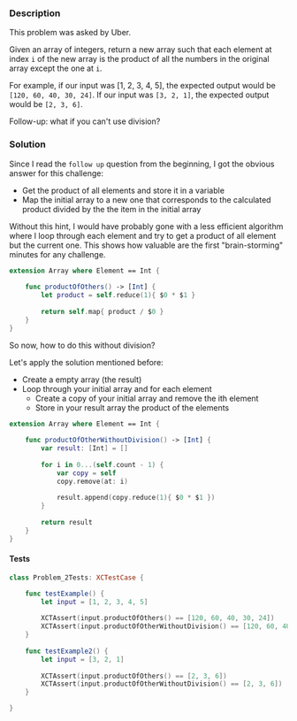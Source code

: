 ### Description

This problem was asked by Uber.

Given an array of integers, return a new array such that each element at index `i` of the new array is the product of all the numbers in the original array except the one at `i`.

For example, if our input was [1, 2, 3, 4, 5], the expected output would be `[120, 60, 40, 30, 24]`. If our input was `[3, 2, 1]`, the expected output would be `[2, 3, 6]`.

Follow-up: what if you can't use division?

### Solution

Since I read the `follow up` question from the beginning, I got the obvious answer for this challenge:
 
- Get the product of all elements and store it in a variable
- Map the initial array to a new one that corresponds to the calculated product divided by the the item in the initial array

Without this hint, I would have probably gone with a less efficient algorithm where I loop through each element and try to get a product of all element but the current one. This shows how valuable are the first "brain-storming" minutes for any challenge.

```swift
extension Array where Element == Int {
    
    func productOfOthers() -> [Int] {
        let product = self.reduce(1){ $0 * $1 }
        
        return self.map{ product / $0 }
    }
}
```

So now, how to do this without division?
 
Let's apply the solution mentioned before:

- Create a empty array (the result)
- Loop through your initial array and for each element
    - Create a copy of your initial array and remove the ith element
    - Store in your result array the product of the elements

```swift
extension Array where Element == Int {
    
    func productOfOtherWithoutDivision() -> [Int] {
        var result: [Int] = []
        
        for i in 0...(self.count - 1) {
            var copy = self
            copy.remove(at: i)
            
            result.append(copy.reduce(1){ $0 * $1 })
        }
        
        return result
    }
}
```

#### Tests

```swift
class Problem_2Tests: XCTestCase {

    func testExample() {
        let input = [1, 2, 3, 4, 5]
        
        XCTAssert(input.productOfOthers() == [120, 60, 40, 30, 24])
        XCTAssert(input.productOfOtherWithoutDivision() == [120, 60, 40, 30, 24])
    }
    
    func testExample2() {
        let input = [3, 2, 1]
        
        XCTAssert(input.productOfOthers() == [2, 3, 6])
        XCTAssert(input.productOfOtherWithoutDivision() == [2, 3, 6])
    }

}
```